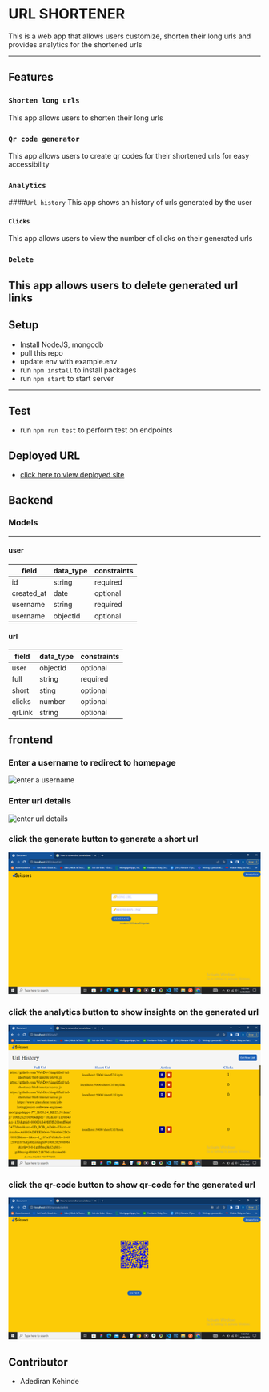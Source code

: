 # URL SHORTENER

This is a web app that allows users customize, shorten their long urls and provides analytics for the shortened urls

---

## Features

### `Shorten long urls`

This app allows users to shorten their long urls

### `Qr code generator`

This app allows users to create qr codes for their shortened urls for easy accessibility

### `Analytics`

####`Url history`
This app shows an history of urls generated by the user

#### `Clicks`

This app allows users to view the number of clicks on their generated urls

### `Delete`

This app allows users to delete generated url links
---

## Setup

- Install NodeJS, mongodb
- pull this repo
- update env with example.env
- run `npm install` to install packages
- run `npm start` to start server

---

## Test

- run `npm run test` to perform test on endpoints

## Deployed URL

- <p><a href="https://chatbot-y67d.onrender.com">click here to view deployed site</a></p>

## Backend

### Models

---

#### user

| field      | data_type | constraints |
| ---------- | --------- | ----------- |
| id         | string    | required    |
| created_at | date      | optional    |
| username   | string    | required    |
| username   | objectId  | optional    |

#### url

| field  | data_type | constraints |
| ------ | --------- | ----------- |
| user   | objectId  | optional    |
| full   | string    | required    |
| short  | sting     | optional    |
| clicks | number    | optional    |
| qrLink | string    | optional    |

## frontend

### Enter a username to redirect to homepage

![enter a username](</frontend/public/assets/enter_username.png>)

### Enter url details

![enter url details](</frontend/public/assets/enter_url_details.png>)

### click the generate button to generate a short url 

![click the generate button](</public/assets/short_url_generated.png>)

### click the analytics button to show insights on the generated url 

![click the analytics button](</public/assets/analytics.png>)

### click the qr-code button to show qr-code for the generated url

![click the qr-code button](<public/assets/qr_code.png>)



## Contributor

- Adediran Kehinde
